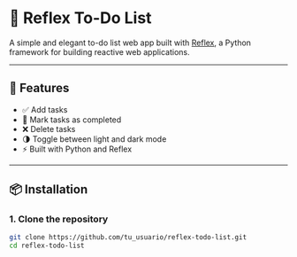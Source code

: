# 📝 Reflex To-Do List

A simple and elegant to-do list web app built with [Reflex](https://reflex.dev), a Python framework for building reactive web applications.

---

## 🚀 Features

- ✅ Add tasks  
- 🔄 Mark tasks as completed  
- ❌ Delete tasks  
- 🌗 Toggle between light and dark mode  
- ⚡ Built with Python and Reflex

---

## 📦 Installation

### 1. Clone the repository

```bash
git clone https://github.com/tu_usuario/reflex-todo-list.git
cd reflex-todo-list

